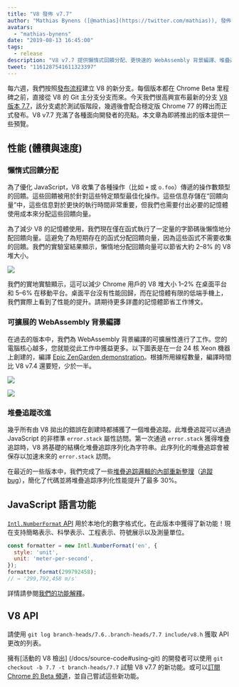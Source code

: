 ```yaml
---
title: "V8 發佈 v7.7"
author: "Mathias Bynens ([@mathias](https://twitter.com/mathias)), 發佈說明的懶惰撰寫者"
avatars: 
  - "mathias-bynens"
date: "2019-08-13 16:45:00"
tags: 
  - release
description: "V8 v7.7 提供懶惰式回饋分配、更快速的 WebAssembly 背景編譯、堆疊追蹤改進以及新的 Intl.NumberFormat 功能。"
tweet: "1161287541611323397"
---
```

每六週，我們按照[發布流程](/docs/release-process)建立 V8 的新分支。每個版本都在 Chrome Beta 里程碑之前，直接從 V8 的 Git 主分支分支而來。今天我們很高興宣布最新的分支 [V8 版本 7.7](https://chromium.googlesource.com/v8/v8.git/+log/branch-heads/7.7)，該分支處於測試版階段，幾週後會配合穩定版 Chrome 77 的釋出而正式發布。V8 v7.7 充滿了各種面向開發者的亮點。本文章為即將推出的版本提供一些預覽。

<!--truncate-->
## 性能 (體積與速度)

### 懶惰式回饋分配

為了優化 JavaScript，V8 收集了各種操作（比如 `+` 或 `o.foo`）傳遞的操作數類型的回饋。這些回饋被用於針對這些特定類型最佳化操作。這些信息存儲在“回饋向量”中，這些信息對於更快的執行時間非常重要，但我們也需要付出必要的記憶體使用成本來分配這些回饋向量。

為了減少 V8 的記憶體使用，我們現在僅在函式執行了一定量的字節碼後懶惰地分配回饋向量。這避免了為短期存在的函式分配回饋向量，因為這些函式不需要收集的回饋。我們的實驗室結果顯示，懶惰地分配回饋向量可以節省大約 2–8% 的 V8 堆大小。

![](/_img/v8-release-77/lazy-feedback-allocation.svg)

我們的實地實驗顯示，這可以減少 Chrome 用戶的 V8 堆大小 1–2% 在桌面平台和 5–6% 在移動平台。桌面平台沒有性能回歸，而在記憶體有限的低端手機上，我們實際上看到了性能的提升。請期待更多詳盡的記憶體節省工作博文。

### 可擴展的 WebAssembly 背景編譯

在過去的版本中，我們為 WebAssembly 背景編譯的可擴展性進行了工作。您的電腦核心越多，您就能從此工作中獲益更多。以下圖表是在一台 24 核 Xeon 機器上創建的，編譯 [Epic ZenGarden demonstration](https://s3.amazonaws.com/mozilla-games/ZenGarden/EpicZenGarden.html)。根據所用線程數量，編譯時間比 V8 v7.4 還要短，少於一半。

![](/_img/v8-release-77/liftoff-compilation-speedup.svg)

![](/_img/v8-release-77/turbofan-compilation-speedup.svg)

### 堆疊追蹤改進

幾乎所有由 V8 拋出的錯誤在創建時都捕獲了一個堆疊追蹤。此堆疊追蹤可以通過 JavaScript 的非標準 `error.stack` 屬性訪問。第一次通過 `error.stack` 獲得堆疊追踪時，V8 將基礎的結構化堆疊追踪序列化為字符串。此序列化的堆疊追踪會被保存以加速未來的 `error.stack` 訪問。

在最近的一些版本中，我們完成了一些[堆疊追踪邏輯的內部重新整理](https://docs.google.com/document/d/1WIpwLgkIyeHqZBc9D3zDtWr7PL-m_cH6mfjvmoC6kSs/edit)（[追蹤 bug](https://bugs.chromium.org/p/v8/issues/detail?id=8742)），簡化了代碼並將堆疊追踪序列化性能提升了最多 30%。

## JavaScript 語言功能

[`Intl.NumberFormat` API](/features/intl-numberformat) 用於本地化的數字格式化，在此版本中獲得了新功能！現在支持簡略表示、科學表示、工程表示、符號展示以及測量單位。

```js
const formatter = new Intl.NumberFormat('en', {
  style: 'unit',
  unit: 'meter-per-second',
});
formatter.format(299792458);
// → '299,792,458 m/s'
```

詳情請參閱[我們的功能解釋](/features/intl-numberformat)。

## V8 API

請使用 `git log branch-heads/7.6..branch-heads/7.7 include/v8.h` 獲取 API 更改的列表。

擁有[活動的 V8 檢出] (/docs/source-code#using-git) 的開發者可以使用 `git checkout -b 7.7 -t branch-heads/7.7` 試驗 V8 v7.7 的新功能。或可以[訂閱 Chrome 的 Beta 頻道](https://www.google.com/chrome/browser/beta.html)，並自己嘗試這些新功能。
